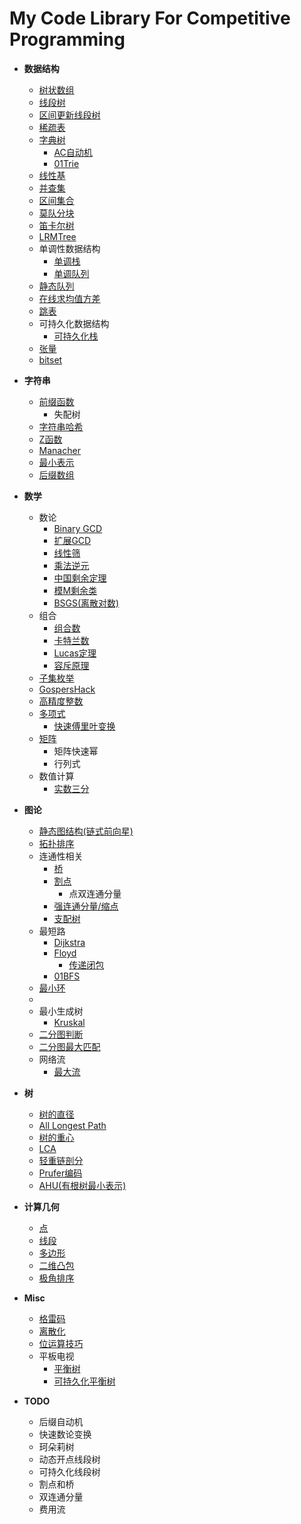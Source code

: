 # My Code Library For Competitive Programming
- **数据结构**
  - [树状数组](https://github.com/hhy3/cp-library/blob/master/hy/fenwick_tree.hpp)
  - [线段树](https://github.com/hhy3/cp-library/blob/master/hy/seg_tree.hpp)
  - [区间更新线段树](https://github.com/hhy3/cp-library/blob/master/lazy_seg_tree.hpp)
  - [稀疏表](https://github.com/hhy3/cp-library/blob/master/hy/sparse_table.hpp)
  - [字典树](https://github.com/hhy3/cp-library/blob/master/hy/trie.hpp)
    - [AC自动机](https://github.com/hhy3/cp-library/blob/master/hy/trie.hpp)
    - [01Trie](https://github.com/hhy3/cp-library/blob/master/hy/trie.hpp)
  - [线性基](https://github.com/hhy3/cp-library/blob/master/hy/linear_bases.hpp)
  - [并查集](https://github.com/hhy3/cp-library/blob/master/hy/uf.hpp)
  - [区间集合](https://github.com/hhy3/cp-library/blob/master/hy/ranges.hpp)
  - [莫队分块](https://github.com/hhy3/cp-library/blob/master/hy/mo.hpp#L12-L43)
  - [笛卡尔树](https://github.com/hhy3/cp-library/blob/master/hy/cartesian_tree.hpp)
  - [LRMTree](https://github.com/hhy3/cp-library/blob/master/hy/lrm_tree.hpp)
  - 单调性数据结构
    - [单调栈](https://github.com/hhy3/cp-library/blob/master/hy/monotone_stack.hpp)
    - [单调队列](https://github.com/hhy3/cp-library/blob/master/hy/monotone_queue.hpp)
  - [静态队列](https://github.com/hhy3/cp-library/blob/master/hy/static_queue.hpp)
  - [在线求均值方差](https://github.com/hhy3/cp-library/blob/master/hy/online_ev.hpp)
  - [跳表](https://github.com/hhy3/cp-library/blob/master/hy/skip_list.hpp)
  - 可持久化数据结构
    - [可持久化栈](https://github.com/hhy3/cp-library/blob/master/hy/persistent_stack.hpp)
  - [张量](https://github.com/hhy3/cp-library/blob/master/hy/tensor.hpp)
  - [bitset](https://github.com/hhy3/cp-library/blob/master/hy/bitset.hpp)
- **字符串**
  - [前缀函数](https://github.com/hhy3/cp-library/blob/master/hy/string_algos.hpp)
    - 失配树
  - [字符串哈希](https://github.com/hhy3/cp-library/blob/master/hy/string_algos.hpp)
  - [Z函数](https://github.com/hhy3/cp-library/blob/master/hy/string_algos.hpp)
  - [Manacher](https://github.com/hhy3/cp-library/blob/master/hy/string_algos.hpp)
  - [最小表示](https://github.com/hhy3/cp-library/blob/master/hy/string_algos.hpp)
  - [后缀数组](https://github.com/hhy3/cp-library/blob/master/hy/string_algos.hpp)
- **数学**
  - 数论
    - [Binary GCD](https://github.com/hhy3/cp-library/blob/master/hy/math.hpp)
    - [扩展GCD](https://github.com/hhy3/cp-library/blob/master/hy/math.hpp)
    - [线性筛](https://github.com/hhy3/cp-library/blob/master/hy/math.hpp)
    - [乘法逆元](https://github.com/hhy3/cp-library/blob/master/hy/math.hpp)
    - [中国剩余定理](https://github.com/hhy3/cp-library/blob/master/hy/math.hpp)
    - [模M剩余类](https://github.com/hhy3/cp-library/blob/master/hy/modint.hpp)
    - [BSGS(离散对数)](https://github.com/hhy3/cp-library/blob/master/hy/math.hpp)
  - 组合
    - [组合数](https://github.com/hhy3/cp-library/blob/master/hy/math.hpp)
    - [卡特兰数](https://github.com/hhy3/cp-library/blob/master/hy/math.hpp)
    - [Lucas定理](https://github.com/hhy3/cp-library/blob/master/hy/math.hpp)
    - [容斥原理](https://github.com/hhy3/cp-library/blob/master/hy/math.hpp)
  - [子集枚举](https://github.com/hhy3/cp-library/blob/master/hy/math.hpp)
  - [GospersHack](https://github.com/hhy3/cp-library/blob/master/hy/math.hpp)
  - [高精度整数](https://github.com/hhy3/cp-library/blob/master/hy/bigint.hpp)
  - [多项式](https://github.com/hhy3/cp-library/blob/master/hy/poly.hpp)
    - [快速傅里叶变换](https://github.com/hhy3/cp-library/blob/master/hy/poly.hpp)
  - [矩阵](https://github.com/hhy3/cp-library/blob/master/hy/matrix.hpp)
    - 矩阵快速幂
    - 行列式
  - 数值计算
    - [实数三分](https://github.com/hhy3/cp-library/blob/master/hy/numeric.hpp)
- **图论**
  - [静态图结构(链式前向星)](https://github.com/hhy3/cp-library/blob/master/hy/static_graph.hpp)
  - [拓扑排序](https://github.com/hhy3/cp-library/blob/master/hy/graph_algos.hpp)
  - 连通性相关
    - [桥](https://github.com/hhy3/cp-library/blob/master/hy/graph_algos.hpp)
    - [割点](https://github.com/hhy3/cp-library/blob/master/hy/graph_algos.hpp)
      - 点双连通分量
    - [强连通分量/缩点](https://github.com/hhy3/cp-library/blob/master/hy/graph_algos.hpp)
    - [支配树](https://github.com/hhy3/cp-library/blob/master/hy/graph_algos.hpp)
  - 最短路
    - [Dijkstra](https://github.com/hhy3/cp-library/blob/master/hy/shortest_path.hpp)
    - [Floyd](https://github.com/hhy3/cp-library/blob/master/hy/shortest_path.hpp)
      - [传递闭包](https://github.com/hhy3/cp-library/blob/master/hy/transitive_closure.hpp#L8-L18)
    - [01BFS](https://github.com/hhy3/cp-library/blob/master/hy/shortest_path.hpp)
  - [最小环](https://github.com/hhy3/cp-library/blob/master/hy/shortest_path.hpp)
  - 
  - 最小生成树
    - [Kruskal](https://github.com/hhy3/cp-library/blob/master/hy/mst.hpp)
  - [二分图判断](https://github.com/hhy3/cp-library/blob/master/hy/../../../../../../../hy/graph_algos.hpp.hpp)
  - [二分图最大匹配](https://github.com/hhy3/cp-library/blob/master/hy/hungarian.hpp)
  - 网络流
    - [最大流](https://github.com/hhy3/cp-library/blob/master/hy/maxflow.hpp)
- **树**
  - [树的直径](https://github.com/hhy3/cp-library/blob/master/hy/tree_algos.hpp)
  - [All Longest Path](https://github.com/hhy3/cp-library/blob/master/hy/tree_algos.hpp)
  - [树的重心](https://github.com/hhy3/cp-library/blob/master/hy/tree_algos.hpp)
  - [LCA](https://github.com/hhy3/cp-library/blob/master/hy/tree_algos.hpp)
  - [轻重链剖分](https://github.com/hhy3/cp-library/blob/master/hy/tree_algos.hpp)
  - [Prufer编码](https://github.com/hhy3/cp-library/blob/master/hy/tree_algos.hpp)
  - [AHU(有根树最小表示)](https://github.com/hhy3/cp-library/blob/master/hy/tree_algos.hpp)
- **计算几何**
  - [点](https://github.com/hhy3/cp-library/blob/master/hy/geometry.hpp#L15-L31)
  - [线段](https://github.com/hhy3/cp-library/blob/master/hy/geometry.hpp#L33-L61)
  - [多边形](https://github.com/hhy3/cp-library/blob/master/hy/geometry.hpp#L63-L95)
  - [二维凸包](https://github.com/hhy3/cp-library/blob/master/hy/geometry.hpp#L97-L109)
  - [极角排序](https://github.com/hhy3/cp-library/blob/master/hy/geometry.hpp#L111-L116)
- **Misc**
  - [格雷码](https://github.com/hhy3/cp-library/blob/master/hy/misc.hpp#L8-L17)
  - [离散化](https://github.com/hhy3/cp-library/blob/master/hy/discretizer.hpp#L11-L20) 
  - [位运算技巧](https://github.com/hhy3/cp-library/blob/master/hy/bit_hacks.hpp)
  - 平板电视
    - [平衡树](https://github.com/hhy3/cp-library/blob/master/hy/pbds.cc#L7)
    - [可持久化平衡树](https://github.com/hhy3/cp-library/blob/master/hy/pbds.cc#L24-L25)

- **TODO**
  - 后缀自动机
  - 快速数论变换
  - 珂朵莉树
  - 动态开点线段树
  - 可持久化线段树
  - 割点和桥
  - 双连通分量
  - 费用流
